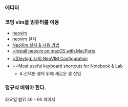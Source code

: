 ### 에디터

### 코딩 vim을 빔튜터를 이용
- [neovim](https://neovim.io/)
- [neovim 설치](https://formulae.brew.sh/formula/neovim)
- [NeoVim 설치 & 사용 방법](https://mingeun2154.github.io/%EA%B0%9C%EB%B0%9C%ED%99%98%EA%B2%BD%20%EC%84%A4%EC%A0%95/neovim/)
- [⭐Install neovim on macOS with MacPorts](https://ports.macports.org/port/neovim/)
- [⭐[Devlog] 나의 NeoVIM Configuration](https://iiibreakeriii.github.io/Post15(Neovim_Configuration))
- [⭐⭐Most useful keyboard shortcuts for Notebook & Lab](https://discourse.jupyter.org/t/most-useful-keyboard-shortcuts-for-notebook-lab/18113)
    - A:선택한 셀의 위에 새로운 셀 삽입
### 정규식 배워야 한다.

화요일 범위 46 - 60 페이지